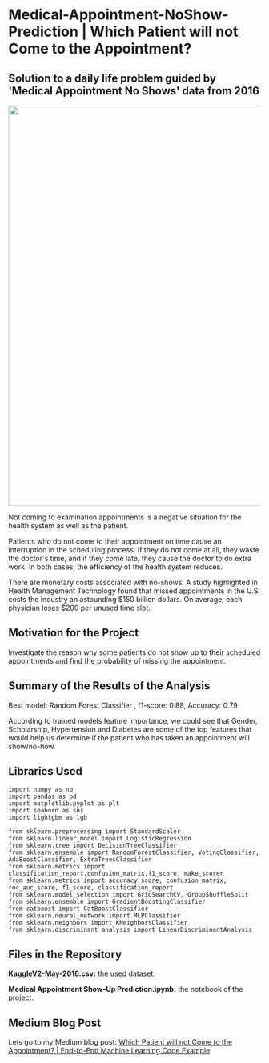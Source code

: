 # Medical-Appointment-NoShow-Prediction | Which Patient will not Come to the Appointment?
## Solution to a daily life problem guided by 'Medical Appointment No Shows' data from 2016

<img src="https://img.freepik.com/free-vector/set-doctor-patient-cartoon-characters_36082-522.jpg?size=626&ext=jpg" width="800px" height="auto">

Not coming to examination appointments is a negative situation for the health system as well as the patient.

Patients who do not come to their appointment on time cause an interruption in the scheduling process. If they do not come at all, they waste the doctor's time, and if they come late, they cause the doctor to do extra work. In both cases, the efficiency of the health system reduces.

There are monetary costs associated with no-shows. A study highlighted in Health Management Technology found that missed appointments in the U.S. costs the industry an astounding $150 billion dollars. On average, each physician loses $200 per unused time slot.

## Motivation for the Project
Investigate the reason why some patients do not show up to their scheduled appointments and find the probability of missing the appointment.

## Summary of the Results of the Analysis
Best model: Random Forest Classifier , f1-score: 0.88, Accuracy: 0.79

According to trained models feature importance, we could see that Gender, Scholarship, Hypertension and Diabetes are some of the top features that would help us determine if the patient who has taken an appointment will show/no-how.

## Libraries Used

```
import numpy as np
import pandas as pd
import matplotlib.pyplot as plt
import seaborn as sns
import lightgbm as lgb

from sklearn.preprocessing import StandardScaler
from sklearn.linear_model import LogisticRegression
from sklearn.tree import DecisionTreeClassifier
from sklearn.ensemble import RandomForestClassifier, VotingClassifier, AdaBoostClassifier, ExtraTreesClassifier
from sklearn.metrics import classification_report,confusion_matrix,f1_score, make_scorer
from sklearn.metrics import accuracy_score, confusion_matrix, roc_auc_score, f1_score, classification_report
from sklearn.model_selection import GridSearchCV, GroupShuffleSplit
from sklearn.ensemble import GradientBoostingClassifier
from catboost import CatBoostClassifier
from sklearn.neural_network import MLPClassifier
from sklearn.neighbors import KNeighborsClassifier
from sklearn.discriminant_analysis import LinearDiscriminantAnalysis
```

## Files in the Repository
**KaggleV2-May-2016.csv:** the used dataset.

**Medical Appointment Show-Up Prediction.ipynb:** the notebook of the project.

## Medium Blog Post
Lets go to my Medium blog post: 
[Which Patient will not Come to the Appointment? | End-to-End Machine Learning Code Example](https://medium.com/@sahika.betul/which-patient-will-not-come-to-the-appointment-end-to-end-machine-learning-code-example-e952f65888ac)
